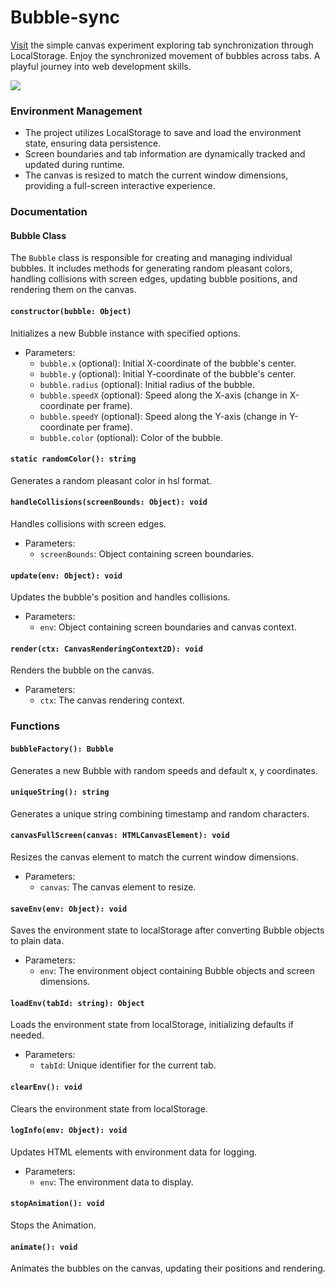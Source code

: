 # Bubble-sync
[Visit](https://bayramooov.github.io/bubble-sync/) the simple canvas experiment exploring tab synchronization through LocalStorage. Enjoy the synchronized movement of bubbles across tabs. A playful journey into web development skills.

![](https://github.com/Bayramooov/bubble-sync/assets/48291004/27b78e02-ddea-48da-a704-8ca5dfdb2ba1)

### Environment Management

- The project utilizes LocalStorage to save and load the environment state, ensuring data persistence.
- Screen boundaries and tab information are dynamically tracked and updated during runtime.
- The canvas is resized to match the current window dimensions, providing a full-screen interactive experience.

### Documentation

#### Bubble Class

The `Bubble` class is responsible for creating and managing individual bubbles. It includes methods for generating random pleasant colors, handling collisions with screen edges, updating bubble positions, and rendering them on the canvas.

#### `constructor(bubble: Object)`

Initializes a new Bubble instance with specified options.

- Parameters:
  - `bubble.x` (optional): Initial X-coordinate of the bubble's center.
  - `bubble.y` (optional): Initial Y-coordinate of the bubble's center.
  - `bubble.radius` (optional): Initial radius of the bubble.
  - `bubble.speedX` (optional): Speed along the X-axis (change in X-coordinate per frame).
  - `bubble.speedY` (optional): Speed along the Y-axis (change in Y-coordinate per frame).
  - `bubble.color` (optional): Color of the bubble.

#### `static randomColor(): string`

Generates a random pleasant color in hsl format.

#### `handleCollisions(screenBounds: Object): void`

Handles collisions with screen edges.

- Parameters:
  - `screenBounds`: Object containing screen boundaries.

#### `update(env: Object): void`

Updates the bubble's position and handles collisions.

- Parameters:
  - `env`: Object containing screen boundaries and canvas context.

#### `render(ctx: CanvasRenderingContext2D): void`

Renders the bubble on the canvas.

- Parameters:
  - `ctx`: The canvas rendering context.

### Functions

#### `bubbleFactory(): Bubble`

Generates a new Bubble with random speeds and default x, y coordinates.

#### `uniqueString(): string`

Generates a unique string combining timestamp and random characters.

#### `canvasFullScreen(canvas: HTMLCanvasElement): void`

Resizes the canvas element to match the current window dimensions.

- Parameters:
  - `canvas`: The canvas element to resize.

#### `saveEnv(env: Object): void`

Saves the environment state to localStorage after converting Bubble objects to plain data.

- Parameters:
  - `env`: The environment object containing Bubble objects and screen dimensions.

#### `loadEnv(tabId: string): Object`

Loads the environment state from localStorage, initializing defaults if needed.

- Parameters:
  - `tabId`: Unique identifier for the current tab.

#### `clearEnv(): void`

Clears the environment state from localStorage.

#### `logInfo(env: Object): void`

Updates HTML elements with environment data for logging.

- Parameters:
  - `env`: The environment data to display.

#### `stopAnimation(): void`

Stops the Animation.

#### `animate(): void`

Animates the bubbles on the canvas, updating their positions and rendering.
